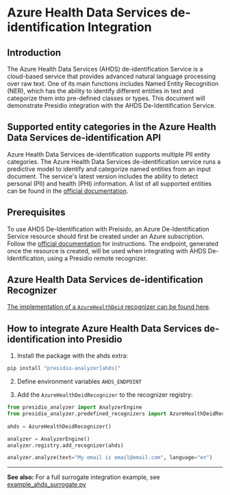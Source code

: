 # Azure Health Data Services de-identification Integration

## Introduction

The Azure Health Data Services (AHDS) de-identification Service is a cloud-based 
service that provides advanced natural language processing over 
raw text. One of its main functions includes Named Entity Recognition 
(NER), which has the ability to identify different
entities in text and categorize them into pre-defined classes or types.
This document will demonstrate Presidio integration with the AHDS
De-Identification Service.

## Supported entity categories in the Azure Health Data Services de-identification API
Azure Health Data Services de-identification supports multiple PII entity categories.
The Azure Health Data Services de-identification service
runs a predictive model to identify and categorize named entities from an input
document. The service's latest version includes the ability to detect personal (PII)
and health (PHI) information. A list of all supported entities can be found in the
[official documentation](https://learn.microsoft.com/en-us/azure/healthcare-apis/deidentification/overview).

## Prerequisites
To use AHDS De-Identification with Preisido, an Azure De-Identification Service resource should
first be created under an Azure subscription. Follow the [official documentation](https://learn.microsoft.com/en-us/azure/healthcare-apis/deidentification/quickstart)
for instructions. The endpoint, generated once the resource is created, 
will be used when integrating with AHDS De-Identification, using a Presidio remote recognizer.

## Azure Health Data Services de-identification Recognizer
[The implementation of a `AzureHealthDeid` recognizer can be found here](https://github.com/microsoft/presidio/blob/main/presidio-analyzer/presidio_analyzer/predefined_recognizers/ahds_recognizer.py).

## How to integrate Azure Health Data Services de-identification into Presidio

1. Install the package with the ahds extra:
  ```sh
  pip install "presidio-analyzer[ahds]"
  ```

2. Define environment variables `AHDS_ENDPOINT`

3. Add the `AzureHealthDeidRecognizer` to the recognizer registry:
  
  ```python
  from presidio_analyzer import AnalyzerEngine
  from presidio_analyzer.predefined_recognizers import AzureHealthDeidRecognizer
    
  ahds = AzureHealthDeidRecognizer()
  
  analyzer = AnalyzerEngine()
  analyzer.registry.add_recognizer(ahds)
  
  analyzer.analyze(text="My email is email@email.com", language="en")
  ```

---
**See also:**
For a full surrogate integration example, see [example_ahds_surrogate.py](example_ahds_surrogate.py)
